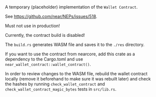 A temporary (placeholder) implementation of the `Wallet Contract`.

See https://github.com/near/NEPs/issues/518.

Must not use in production!

Currently, the contract build is disabled!

The `build.rs` generates WASM file and saves it to the `./res` directory.

If you want to use the contract from nearcore, add this crate as a dependency
to the Cargo.toml and use `near_wallet_contract::wallet_contract()`.

In order to review changes to the WASM file, rebuild the wallet contract locally
(remove it beforehand to make sure it was rebuilt later) and check the hashes
by running `check_wallet_contract` and `check_wallet_contract_magic_bytes` tests in `src/lib.rs`.
